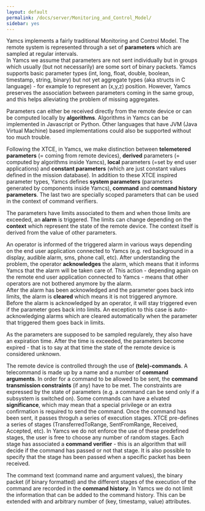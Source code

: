 ```yaml
---
layout: default
permalink: /docs/server/Monitoring_and_Control_Model/
sidebar: yes
---
```


Yamcs implements a fairly traditional Monitoring and Control Model. The remote system is represented through a set of **parameters** which are sampled at regular intervals.  
In Yamcs we assume that parameters are not sent individually but in groups which usually (but not necessarily) are some sort of binary packets. Yamcs supports basic parameter types (int, long, float, double, boolean, timestamp, string, binary) but not yet aggregate types (aka structs in C language) - for example to represent an (x,y,z) position. However, Yamcs preserves the association between parameters coming in the same group, and this helps alleviating the problem of missing aggregates.

Parameters can either be received directly from the remote device or can be computed locally by **algorithms**. Algorithms in Yamcs can be implemented in Javascript or Python. Other languages that have JVM (Java Virtual Machine) based implementations could also be supported without too much trouble.

Following the XTCE, in Yamcs, we make distinction between **telemetered parameters** (= coming from remote devices), **derived** parameters (= computed by algorithms inside Yamcs), **local** parameters (=set by end user applications) and **constant parameters** (which are just constant values defined in the mission database). In addition to these XTCE inspired parameter types, Yamcs defines **system parameters** (parameters generated by components inside Yamcs), **command** and **command history parameters**. The last two are specially scoped parameters that can be used in the context of command verifiers.


The parameters have limits associated to them and when those limits are exceeded, an **alarm** is triggered. The limits can change depending on the **context** which represent the state of the remote device. The context itself is derived from the value of other parameters.

An operator is informed of the triggered alarm in various ways depending on the end user application connected to Yamcs (e.g. red background in a display, audible alarm, sms, phone call, etc). After understanding the problem, the operator **acknowledges** the alarm, which means that it informs Yamcs that the alarm will be taken care of. This action - depending again on the remote end user application connected to Yamcs - means that other operators are not bothered anymore by the alarm.   
After the alarm has been acknowledged and the parameter goes back into limits, the alarm is **cleared** which means it is not triggered anymore.  
Before the alarm is acknowledged by an operator, it will stay triggered even if the parameter goes back into limits. An exception to this case is auto-acknowledging alarms which are cleared automatically when the parameter that triggered them goes back in limits.  

As the parameters are supposed to be sampled regularely, they also have an expiration time. After the time is exceeded, the parameters become expired - that is to say at that time the state of the remote device is considered unknown.

The remote device is controlled through the use of **(tele)-commands**. A telecommand is made up by a name and a number of **command arguments**. In order for a command to be allowed to be sent, the **command transmission constraints** (if any) have to be met. The constraints are expressed by the state of parameters (e.g. a command can be send only if a subsystem is switched on). Some commands can have a elvated **significance**, which may mean that a special privilege or an extra confirmation is required to send the command.
Once the command has been sent, it passes throguh a series of execution stages. XTCE pre-defines a series of stages (TransferredToRange, SentFromRange, Received, Accepted, etc). In Yamcs we do not enforce the use of these predefined stages, the user is free to choose any number of random stages. Each stage has associated a **command verifier** - this is an algorithm that will decide if the command has passed or not that stage. It is also possible to specify that the stage has been passed when a specific packet has been received.

The command text (command name and argument values), the binary packet (if binary formatted) and the different stages of the execution of the command are recorded in the **command history**.
In Yamcs we do not limit the information that can be added to the command history. This can be extended with and arbitrary number of (key, timestamp, value) attributes.
